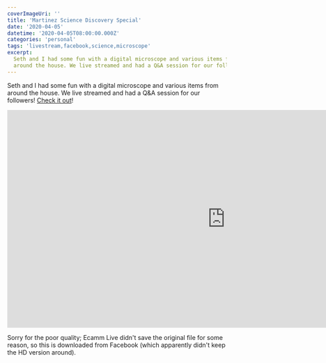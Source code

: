 ```yaml
---
coverImageUri: ''
title: 'Martinez Science Discovery Special'
date: '2020-04-05'
datetime: '2020-04-05T08:00:00.000Z'
categories: 'personal'
tags: 'livestream,facebook,science,microscope'
excerpt:
  Seth and I had some fun with a digital microscope and various items from
  around the house. We live streamed and had a Q&A session for our followers!
---
```


Seth and I had some fun with a digital microscope and various items from around
the house. We live streamed and had a Q&A session for our followers!
[Check it out](https://youtu.be/ykOtq08XEak)!

<iframe width="1000" height="500" src="https://www.youtube.com/embed/ykOtq08XEak" frameborder="0" allow="accelerometer; autoplay; encrypted-media; gyroscope; picture-in-picture" allowfullscreen></iframe>

Sorry for the poor quality; Ecamm Live didn't save the original file for some
reason, so this is downloaded from Facebook (which apparently didn't keep the HD
version around).
